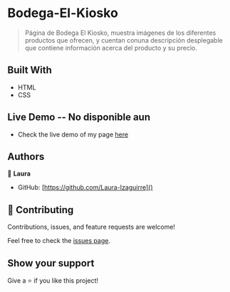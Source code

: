 # Bodega-El-Kiosko
>Página de Bodega El Kiosko, muestra imágenes de los diferentes productos que ofrecen, y cuentan conuna descripción desplegable que contiene información acerca del producto y su precio.

## Built With

- HTML
- CSS

## Live Demo -- No disponible aun

- Check the live demo of my page [here]()  

## Authors

👤 **Laura**

- GitHub: [https://github.com/Laura-Izaguirre]()

## 🤝 Contributing

Contributions, issues, and feature requests are welcome!

Feel free to check the [issues page](../../issues/).

## Show your support

Give a ⭐️ if you like this project!
